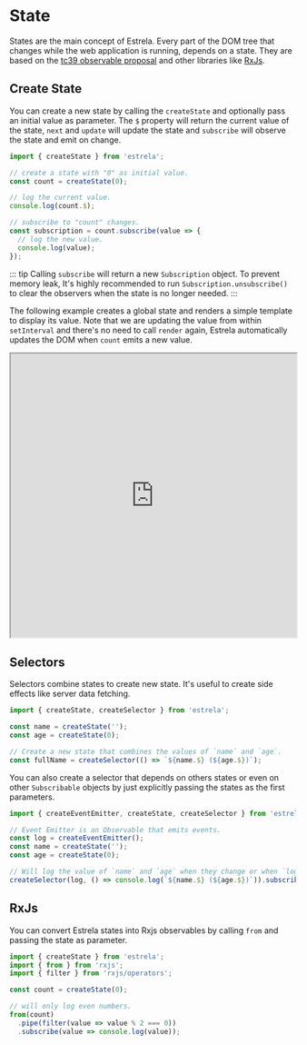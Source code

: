 # State

States are the main concept of Estrela. Every part of the DOM tree that changes while the web application is running, depends on a state. They are based on the [tc39 observable proposal](https://github.com/tc39/proposal-observable) and other libraries like [RxJs](https://rxjs.dev/).

## Create State

You can create a new state by calling the `createState` and optionally pass an initial value as parameter. The `$` property will return the current value of the state, `next` and `update` will update the state and `subscribe` will observe the state and emit on change.

```js
import { createState } from 'estrela';

// create a state with "0" as initial value.
const count = createState(0);

// log the current value.
console.log(count.$);

// subscribe to "count" changes.
const subscription = count.subscribe(value => {
  // log the new value.
  console.log(value);
});
```

::: tip
Calling `subscribe` will return a new `Subscription` object. To prevent memory leak, It's highly recommended to run `Subscription.unsubscribe()` to clear the observers when the state is no longer needed.
:::

The following example creates a global state and renders a simple template to display its value. Note that we are updating the value from within `setInterval` and there's no need to call `render` again, Estrela automatically updates the DOM when `count` emits a new value.

<iframe src="https://stackblitz.com/edit/estrelajs-state?ctl=1&embed=1&file=src/main.tsx&hideExplorer=1&hideNavigation=1&theme=light" style="width:100%;height:500px"></iframe>

## Selectors

Selectors combine states to create new state. It's useful to create side effects like server data fetching.

```js
import { createState, createSelector } from 'estrela';

const name = createState('');
const age = createState(0);

// Create a new state that combines the values of `name` and `age`.
const fullName = createSelector(() => `${name.$} (${age.$})`);
```

You can also create a selector that depends on others states or even on other `Subscribable` objects by just explicitly passing the states as the first parameters.

```js
import { createEventEmitter, createState, createSelector } from 'estrela';

// Event Emitter is an Observable that emits events.
const log = createEventEmitter();
const name = createState('');
const age = createState(0);

// Will log the value of `name` and `age` when they change or when `log` emits an event.
createSelector(log, () => console.log(`${name.$} (${age.$})`)).subscribe();
```

## RxJs

You can convert Estrela states into Rxjs observables by calling `from` and passing the state as parameter.

```js
import { createState } from 'estrela';
import { from } from 'rxjs';
import { filter } from 'rxjs/operators';

const count = createState(0);

// will only log even numbers.
from(count)
  .pipe(filter(value => value % 2 === 0))
  .subscribe(value => console.log(value));
```
